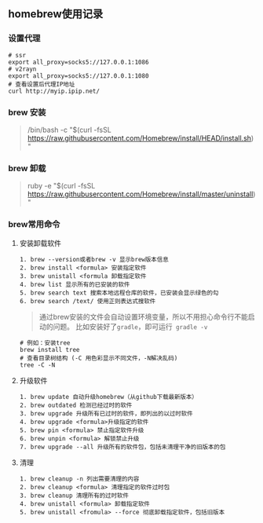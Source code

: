 ## homebrew使用记录

### 设置代理

```shell
# ssr
export all_proxy=socks5://127.0.0.1:1086
# v2rayn
export all_proxy=socks5://127.0.0.1:1080
# 查看设置后代理IP地址
curl http://myip.ipip.net/
```

### brew 安装

> /bin/bash -c "$(curl -fsSL https://raw.githubusercontent.com/Homebrew/install/HEAD/install.sh)"

### brew 卸载

>ruby -e "$(curl -fsSL https://raw.githubusercontent.com/Homebrew/install/master/uninstall)"

### brew常用命令

1. 安装卸载软件

   ```shell
   1. brew --version或者brew -v 显示brew版本信息
   2. brew install <formula> 安装指定软件
   3. brew unistall <formula 卸载指定软件
   4. brew list 显示所有的已安装的软件
   5. brew search text 搜索本地远程仓库的软件，已安装会显示绿色的勾
   6. brew search /text/ 使用正则表达式搜软件
   ```

   > 通过brew安装的文件会自动设置环境变量，所以不用担心命令行不能启动的问题。
   >  比如安装好了`gradle`，即可运行` gradle -v`

   ```shell
   # 例如：安装tree
   brew install tree
   # 查看目录树结构 (-C 用色彩显示不同文件，-N解决乱码)
   tree -C -N

2. 升级软件

   ```shell
   1. brew update 自动升级homebrew（从github下载最新版本）
   2. brew outdated 检测已经过时的软件
   3. brew upgrade 升级所有已过时的软件，即列出的以过时软件
   4. brew upgrade <formula>升级指定的软件
   5. brew pin <formula> 禁止指定软件升级
   6. brew unpin <formula> 解锁禁止升级
   7. brew upgrade --all 升级所有的软件包，包括未清理干净的旧版本的包
   ```

3. 清理

   ```shell
   1. brew cleanup -n 列出需要清理的内容
   2. brew cleanup <formula> 清理指定的软件过时包
   3. brew cleanup 清理所有的过时软件
   4. brew unistall <formula> 卸载指定软件
   5. brew unistall <fromula> --force 彻底卸载指定软件，包括旧版本
   ```

   

